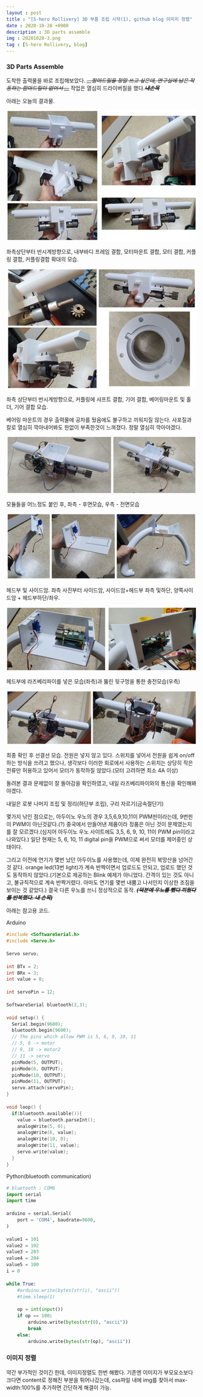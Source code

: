 ```yaml
---
layout : post
title : "[S-hero Rollivery] 3D 부품 조립 시작(1), github blog 이미지 정렬"
date : 2020-10-28 +0900
description : 3D parts assemble
img : 20201028-3.png
tag : [S-hero Rollivery, blog]
---
```


### 3D Parts Assemble

 도착한 출력물을 바로 조립해보았다. *~~__함마드릴을 정말 쓰고 싶은데, 연구실에 남은 작동하는 함마드릴이 없어서 __~~* 작업은 열심히 드라이버질을 했다.__~~*내손목*~~__

 아래는 오늘의 결과물.

![img1](https://raw.githubusercontent.com/ReaperMaKNaE/reapermaknae.github.io/main/assets/img/20201028-1.jpg)

좌측상단부터 반시계방향으로, 내부바디 프레임 결합, 모터마운트 결합, 모터 결합, 커플링 결합, 커플링결합 확대의 모습.

![img2](https://raw.githubusercontent.com/ReaperMaKNaE/reapermaknae.github.io/main/assets/img/20201028-2.png)

좌측 상단부터 반시계방향으로, 커플링에 샤프트 결합, 기어 결합, 베어링마운트 및 홀더, 기어 결합 모습.

 베어링 마운트의 경우 출력물에 공차를 뒀음에도 불구하고 끼워지질 않는다. 사포질과 칼로 열심히 깍아내어봐도 한없이 부족한것이 느껴졌다. 정말 열심히 깍아야겠다.

![img3](https://raw.githubusercontent.com/ReaperMaKNaE/reapermaknae.github.io/main/assets/img/20201028-3.png)

모듈들을 어느정도 붙인 후, 좌측 - 후면모습, 우측 - 전면모습

![img4](https://raw.githubusercontent.com/ReaperMaKNaE/reapermaknae.github.io/main/assets/img/20201028-4.png)

헤드부 및 사이드암. 좌측 사진부터 사이드암, 사이드암+헤드부 좌측 및하단, 양쪽사이드암 + 헤드부하단/좌우.

![img5](https://raw.githubusercontent.com/ReaperMaKNaE/reapermaknae.github.io/main/assets/img/20201028-5.png)

헤드부에 라즈베리파이를 넣은 모습(좌측)과 뚫린 뒷구멍을 통한 충전모습(우측)

![img6](https://raw.githubusercontent.com/ReaperMaKNaE/reapermaknae.github.io/main/assets/img/20201028-6.png)

 최종 확인 후 선결선 모습. 전원은 넣지 않고 있다. 스위치를 넣어서 전원을 쉽게 on/off하는 방식을 쓰려고 했으나, 생각보다 이러한 회로에서 사용하는 스위치는 상당히 작은 전류만 허용하고 있어서 모터가 동작하질 않았다.(모터 고려하면 최소 4A 이상)

 돌려본 결과 문제없이 잘 돌아감을 확인하였고, 내일 라즈베리파이와의 통신을 확인해봐야겠다.

 내일은 로봇 나머지 조립 및 정리(하단부 조립), 구리 자르기(금속절단기)



몇가지 낚인 점으로는, 아두이노 우노의 경우 3,5,6,9,10,11이 PWM핀이라는데, 9번핀이 PWM이 아닌것같다.(?) 중국에서 만들어낸 제품이라 정품은 아닌 것이 문제였는지를 잘 모르겠다.(심지어 아두이노 우노 사이트에도 3,5, 6, 9, 10, 11이 PWM pin이라고 나와있다.) 일단 현재는 5, 6, 10, 11 digital pin을 PWM으로 써서 모터를 제어중인 상태이다.

 그리고 이전에 연기가 몇번 났던 아두이노를 사용했는데, 이제 완전히 북망산을 넘어간 것 같다. orange led(13번 light)가 계속 반짝이면서 업로드도 안되고, 업로드 했던 것도 동작하지 않았다.(기본으로 제공하는 Blink 예제가 아니었다. 간격이 있는 것도 아니고, 불규칙적으로 계속 반짝거렸다. 아마도 연기를 몇번 내뿜고 나서인지 이상한 조짐을 보이는 것 같았다.) 결국 다른 우노를 쓰니 정상적으로 동작. ~~__*(덕분에 우노를 뺐다 끼웠다를 반복했다. 내 손목)*__~~



 아래는 참고용 코드.

Arduino

```C
#include <SoftwareSerial.h>
#include <Servo.h>

Servo servo;

int BTx = 2;
int BRx = 3;
int value = 0;

int servoPin = 12;

SoftwareSerial bluetooth(2,3);

void setup() {
  Serial.begin(9600);
  bluetooth.begin(9600);
  // The pins which allow PWM is 5, 6, 9, 10, 11
  // 5, 6 -> motor
  // 9, 10 -> motor2
  // 11 -> servo
  pinMode(5, OUTPUT);
  pinMode(6, OUTPUT);
  pinMode(10, OUTPUT);
  pinMode(11, OUTPUT);
  servo.attach(servoPin);
}

void loop() {
  if(bluetooth.available()){
    value = bluetooth.parseInt();
    analogWrite(5, 0);
    analogWrite(6, value);
    analogWrite(10, 0);
    analogWrite(11, value);
    servo.write(value);
  }
}
```



Python(bluetooth communication)

```python
# bluetooth : COM6
import serial
import time

arduino = serial.Serial(
    port = 'COM4', baudrate=9600,
)

value1 = 101
value2 = 102
value3 = 203
value4 = 204
value5 = 100
i = 0

while True:
    #arduino.write(bytes(str(i), "ascii"))
    #time.sleep(1)

    op = int(input())
    if op == 100:
        arduino.write(bytes(str(0), "ascii"))
        break
    else:
        arduino.write(bytes(str(op), "ascii"))
```



### 이미지 정렬

약간 부가적인 것이긴 한데, 이미지정렬도 한번 해봤다. 기존엔 이미지가 부모요소보다 크다면 content로 정해진 부분을 튀어나갔는데, css파일 내에 img를 찾아서 max-width:100%를 추가하면 간단하게 해결이 가능.
